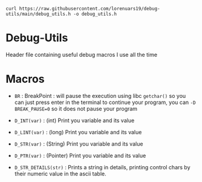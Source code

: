 `curl https://raw.githubusercontent.com/lorenuars19/debug-utils/main/debug_utils.h -o debug_utils.h`
# Debug-Utils
Header file containing useful debug macros I use all the time

# Macros
- `BR` : BreakPoint : will pause the execution using libc `getchar()` so you can just press enter in the terminal to continue your program, you can `-D BREAK_PAUSE=0` so it does not pause your program

- `D_INT(var)` : (int) Print you variable and its value
- `D_LINT(var)` : (long) Print you variable and its value
- `D_STR(var)` : (String) Print you variable and its value
- `D_PTR(var)` : (Pointer) Print you variable and its value

- `D_STR_DETAILS(str)` : Prints a string in details, printing control chars by their numeric value in the ascii table.
